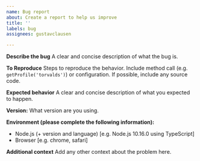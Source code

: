 ```yaml
---
name: Bug report
about: Create a report to help us improve
title: ''
labels: bug
assignees: gustavclausen

---
```


**Describe the bug**
A clear and concise description of what the bug is.

**To Reproduce**
Steps to reproduce the behavior.
Include method call (e.g. ```getProfile('torvalds')```) or configuration. If possible, include any source code.

**Expected behavior**
A clear and concise description of what you expected to happen.

**Version:**
What version are you using.

**Environment (please complete the following information):**
 - Node.js (+ version and language) [e.g. Node.js 10.16.0 using TypeScript]
 - Browser [e.g. chrome, safari]

**Additional context**
Add any other context about the problem here.
